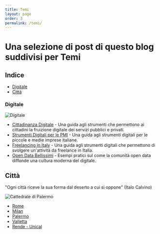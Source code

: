 ```yaml
---
title: Temi
layout: page
order: 3
permalink: /temi/
---
```


# Una selezione di post di questo blog suddivisi per Temi

## Indice

* [Digitale](#digitale)
* [Città](#città)


### Digitale

![Digitale](https://raw.githubusercontent.com/marcofromsicily/blog/master/images/digitale.jpg)

* [Cittadinanza Digitale](http://www.marcolombardo.com/blog/agenda/digitale/2018/01/12/Cittadinanza-Digitale.html) - Una guida agli strumenti che permettono ai cittadini la fruizione digitale dei servizi pubblici e privati.
* [Strumenti Digitali per le PMI](http://www.marcolombardo.com/blog/open/source/2018/05/14/strumenti-digitali-per-le-pmi.html) - Una guida agli strumenti digitali per le piccole e medie imprese italiane. 
* [Freelancing in Italy](http://www.marcolombardo.com/blog/freelance/2017/08/28/freelancing-in-italy.html) - Una guida agli strumenti digitali che permettono di svolgere un'attività da freelance in Italia.
* [Open Data Bellissimi](http://www.marcolombardo.com/blog/open/source/2018/04/16/open-data-bellissimi.html) - Esempi pratici sul come la comunità open data diffonde una cultura moderna del digitale.


## Città

"Ogni città riceve la sua forma dal deserto a cui si oppone" (Italo Calvino)

![Cattedrale di Palermo](https://raw.githubusercontent.com/marcofromsicily/blog/master/images/cattedrale_palermo.jpg)

* [Rome](http://www.marcolombardo.com/blog/city/guides/2017/08/28/rome-essentials.html)
* [Milan](http://www.marcolombardo.com/blog/city/guides/2017/08/27/milan-essentials.html)
* [Palermo](http://www.marcolombardo.com/blog/city/guides/2017/08/25/palermo-essentials.html)
* [Valletta](http://www.marcolombardo.com/blog/city/guides/2017/08/29/valletta-essentials.html)
* [Rende - Unical](http://www.marcolombardo.com/blog/city/guides/2017/10/08/unical-essentials.html)
